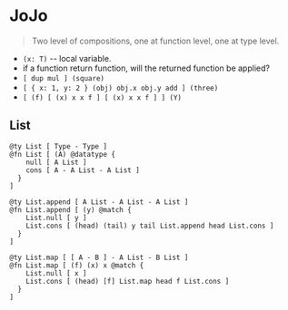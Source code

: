 # JoJo

> Two level of compositions, one at function level, one at type level.

- `(x: T)` -- local variable.
- if a function return function, will the returned function be applied?
- `[ dup mul ] (square)`
- `[ { x: 1, y: 2 } (obj) obj.x obj.y add ] (three)`
- `[ (f) [ (x) x x f ] [ (x) x x f ] ] (Y)`

## List

``` jojo
@ty List [ Type - Type ]
@fn List [ (A) @datatype {
    null [ A List ]
    cons [ A - A List - A List ]
  }
]

@ty List.append [ A List - A List - A List ]
@fn List.append [ (y) @match {
    List.null [ y ]
    List.cons [ (head) (tail) y tail List.append head List.cons ]
  }
]

@ty List.map [ [ A - B ] - A List - B List ]
@fn List.map [ (f) (x) x @match {
    List.null [ x ]
    List.cons [ (head) [f] List.map head f List.cons ]
  }
]
```
